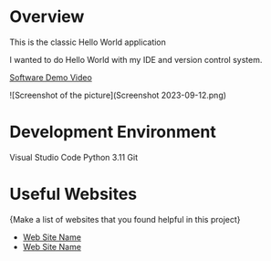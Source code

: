 # Overview

This is the classic Hello World application

I wanted to do Hello World with my IDE and version control system.

[Software Demo Video](http://youtube.link.goes.here)

![Screenshot of the picture](Screenshot 2023-09-12.png)

# Development Environment

Visual Studio Code
Python 3.11
Git

# Useful Websites

{Make a list of websites that you found helpful in this project}
* [Web Site Name](http://url.link.goes.here)
* [Web Site Name](http://url.link.goes.here)
